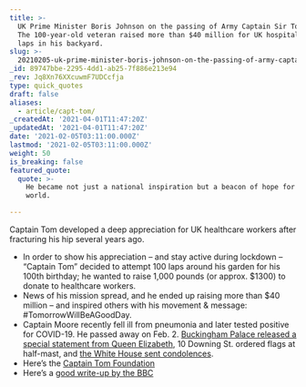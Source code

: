 ```yaml
---
title: >-
  UK Prime Minister Boris Johnson on the passing of Army Captain Sir Tom Moore.
  The 100-year-old veteran raised more than $40 million for UK hospitals walking
  laps in his backyard.
slug: >-
  20210205-uk-prime-minister-boris-johnson-on-the-passing-of-army-captain-sir-tom-moore-the-100-year
_id: 89747bbe-2295-4dd1-ab25-7f886e213e94
_rev: Jq8Xn76XXcuwmF7UDCcfja
type: quick_quotes
draft: false
aliases:
  - article/capt-tom/
_createdAt: '2021-04-01T11:47:20Z'
_updatedAt: '2021-04-01T11:47:20Z'
date: '2021-02-05T03:11:00.000Z'
lastmod: '2021-02-05T03:11:00.000Z'
weight: 50
is_breaking: false
featured_quote:
  quote: >-
    He became not just a national inspiration but a beacon of hope for the
    world.

---
```

Captain Tom developed a deep appreciation for UK healthcare workers after fracturing his hip several years ago.

* In order to show his appreciation – and stay active during lockdown – “Captain Tom” decided to attempt 100 laps around his garden for his 100th birthday; he wanted to raise 1,000 pounds (or approx. $1300) to donate to healthcare workers.
* News of his mission spread, and he ended up raising more than $40 million – and inspired others with his movement & message: #TomorrowWillBeAGoodDay.
* Captain Moore recently fell ill from pneumonia and later tested positive for COVID-19. He passed away on Feb. 2. [Buckingham Palace released a special statement from Queen Elizabeth](https://twitter.com/RoyalFamily/status/1356638839020740609?s=20), 10 Downing St. ordered flags at half-mast, and [the White House sent condolences](https://twitter.com/WhiteHouse/status/1356692413805436936?s=20).
* Here’s the [Captain Tom Foundation](https://captaintom.org/story)
* Here’s a [good write-up by the BBC](https://www.bbc.com/news/uk-england-beds-bucks-herts-55881753)